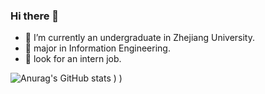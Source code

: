 ### Hi there 👋

- 🔭 I’m currently an undergraduate in Zhejiang University.
- 🌱 major in Information Engineering.
- 🤔 look for an intern job.

![Anurag's GitHub stats](https://github-readme-stats.vercel.app/api?username=anuraghazra&count_private=true&show_icons=true&theme=radical)
)
)

